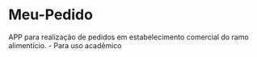 # Meu-Pedido
APP para realização de pedidos em estabelecimento comercial do ramo alimentício. - Para uso acadêmico
